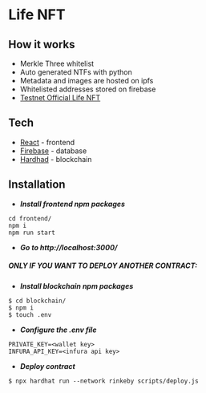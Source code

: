 # Life NFT

## How it works

- Merkle Three whitelist
- Auto generated NTFs with python 
- Metadata and images are hosted on ipfs
- Whitelisted addresses stored on firebase
- [Testnet Official Life NFT](https://testnets.opensea.io/collection/life-nft-official)

## Tech

- [React](https://reactjs.org/) - frontend
- [Firebase](https://firebase.google.com/) - database
- [Hardhad](https://hardhat.org/) - blockchain

## Installation
- ***Install frontend npm packages***
```
cd frontend/
npm i
npm run start
```
- ***Go to http://localhost:3000/***
##### ONLY IF YOU WANT TO DEPLOY ANOTHER CONTRACT:
- ***Install blockchain npm packages***
```
$ cd blockchain/
$ npm i
$ touch .env
```
- ***Configure the .env file***
```
PRIVATE_KEY=<wallet key>
INFURA_API_KEY=<infura api key>
```
- ***Deploy contract***
```
$ npx hardhat run --network rinkeby scripts/deploy.js
```
